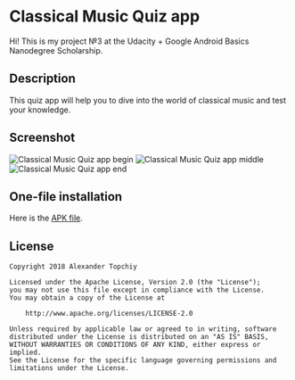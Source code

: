 # Classical Music Quiz app

Hi! This is my project №3 at the Udacity + Google Android Basics Nanodegree Scholarship.

## Description

This quiz app will help you to dive into the world of classical music and test your knowledge.

## Screenshot

![Classical Music Quiz app begin](https://image.ibb.co/eOjNiH/Screenshot_1.png)
![Classical Music Quiz app middle](https://image.ibb.co/kiMwAx/Screenshot_2.png)
![Classical Music Quiz app end](https://image.ibb.co/bD1UVx/Screenshot_3.png)

## One-file installation

Here is the [APK file](https://www.dropbox.com/s/f5ods8nxb3crbdm/ClassicalMusicQuiz.apk?dl=0).

## License
```
Copyright 2018 Alexander Topchiy

Licensed under the Apache License, Version 2.0 (the "License");
you may not use this file except in compliance with the License.
You may obtain a copy of the License at

    http://www.apache.org/licenses/LICENSE-2.0

Unless required by applicable law or agreed to in writing, software
distributed under the License is distributed on an "AS IS" BASIS,
WITHOUT WARRANTIES OR CONDITIONS OF ANY KIND, either express or implied.
See the License for the specific language governing permissions and
limitations under the License.
